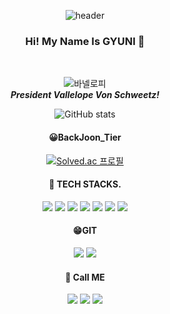 <div align = "center">

![header](https://capsule-render.vercel.app/api?type=waving&height=300&color=gradient&text=GYNUI_HOUSE&section=header&textBg=false)

### Hi! My Name Is GYUNI 👋

</br>

![바넬로피](https://i.pinimg.com/564x/bf/64/2f/bf642fcae863222d9f6c48a0245a69fd.jpg)  
***President Vallelope Von Schweetz!***  

  
![GitHub stats](https://github-readme-stats.vercel.app/api?username=jegyun&show_icons=true$custom_title=Mumani's&bg_color=30,92a8d1,f7cac9&title_color=fff&text_color=fff)  

#### 😀BackJoon_Tier
[![Solved.ac
프로필](http://mazassumnida.wtf/api/v2/generate_badge?boj=gyuni6652)](https://solved.ac/{gyuni6652})

#### 🎈 TECH STACKS.    
<img src="https://img.shields.io/badge/HTML-E34F26?style=flat-round&logo=HTML5&logoColor=white"/>
<img src="https://img.shields.io/badge/CSS3-1572B6?style=flat-round&logo=CSS3&logoColor=white"/>
<img src="https://img.shields.io/badge/JavaScript-FF9A00?style=flat-round&logo=JavaScript&logoColor=white"/>
<img src="https://img.shields.io/badge/React-6EC0EB?style=flat-round&logo=React&logoColor=white"/>
<img src="https://img.shields.io/badge/python-3776AB?style=flat-round&logo=python&logoColor=white"/>  
<img src="https://img.shields.io/badge/Django-092E20?style=flat-round&logo=Django&logoColor=white"/>
<img src="https://img.shields.io/badge/Vue.js-4FC08D?style=flat-round&logo=Vue.js&logoColor=white"/>

#### 😁GIT
<img src="https://img.shields.io/badge/github-FC6D26?style=flat-round&logo=github&logoColor=white"/>
<img src="https://img.shields.io/badge/git-F05032?style=flat-round&logo=git&logoColor=white"/>

#### 🥇 Call ME
<img src="https://img.shields.io/badge/instagram-E4405F?style=flat-round&logo=instagram&logoColor=white"/>
<img src="https://img.shields.io/badge/docusaurus-3ECC5F?style=flat-round&logo=docusaurus&logoColor=white"/>
<img src="https://img.shields.io/badge/Naver-03C75A?style=flat-round&logo=Naver&logoColor=white"/>
</div>



